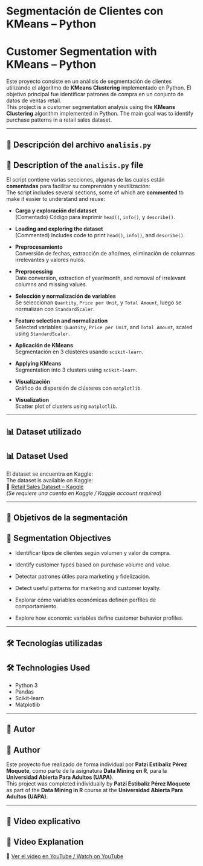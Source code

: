 # Segmentación de Clientes con KMeans – Python  
# Customer Segmentation with KMeans – Python

Este proyecto consiste en un análisis de segmentación de clientes utilizando el algoritmo de **KMeans Clustering** implementado en Python. El objetivo principal fue identificar patrones de compra en un conjunto de datos de ventas retail.  
This project is a customer segmentation analysis using the **KMeans Clustering** algorithm implemented in Python. The main goal was to identify purchase patterns in a retail sales dataset.

---

## 📂 Descripción del archivo `analisis.py`  
## 📂 Description of the `analisis.py` file

El script contiene varias secciones, algunas de las cuales están **comentadas** para facilitar su comprensión y reutilización:  
The script includes several sections, some of which are **commented** to make it easier to understand and reuse:

- **Carga y exploración del dataset**  
  (Comentado) Código para imprimir `head()`, `info()`, y `describe()`.  
- **Loading and exploring the dataset**  
  (Commented) Includes code to print `head()`, `info()`, and `describe()`.

- **Preprocesamiento**  
  Conversión de fechas, extracción de año/mes, eliminación de columnas irrelevantes y valores nulos.  
- **Preprocessing**  
  Date conversion, extraction of year/month, and removal of irrelevant columns and missing values.

- **Selección y normalización de variables**  
  Se seleccionan `Quantity`, `Price per Unit`, y `Total Amount`, luego se normalizan con `StandardScaler`.  
- **Feature selection and normalization**  
  Selected variables: `Quantity`, `Price per Unit`, and `Total Amount`, scaled using `StandardScaler`.

- **Aplicación de KMeans**  
  Segmentación en 3 clústeres usando `scikit-learn`.  
- **Applying KMeans**  
  Segmentation into 3 clusters using `scikit-learn`.

- **Visualización**  
  Gráfico de dispersión de clústeres con `matplotlib`.  
- **Visualization**  
  Scatter plot of clusters using `matplotlib`.

---

## 📊 Dataset utilizado  
## 📊 Dataset Used

El dataset se encuentra en Kaggle:  
The dataset is available on Kaggle:  
🔗 [Retail Sales Dataset – Kaggle](https://www.kaggle.com/)  
*(Se requiere una cuenta en Kaggle / Kaggle account required)*

---

## 🎯 Objetivos de la segmentación  
## 🎯 Segmentation Objectives

- Identificar tipos de clientes según volumen y valor de compra.  
- Identify customer types based on purchase volume and value.

- Detectar patrones útiles para marketing y fidelización.  
- Detect useful patterns for marketing and customer loyalty.

- Explorar cómo variables económicas definen perfiles de comportamiento.  
- Explore how economic variables define customer behavior profiles.

---

## 🛠 Tecnologías utilizadas  
## 🛠 Technologies Used

- Python 3  
- Pandas  
- Scikit-learn  
- Matplotlib  

---

## 👤 Autor  
## 👤 Author

Este proyecto fue realizado de forma individual por **Patzi Estibaliz Pérez Moquete**, como parte de la asignatura **Data Mining en R**, para la **Universidad Abierta Para Adultos (UAPA)**.  
This project was completed individually by **Patzi Estibaliz Pérez Moquete** as part of the **Data Mining in R** course at the **Universidad Abierta Para Adultos (UAPA)**.

---

## 🎥 Video explicativo  
## 🎥 Video Explanation

🔗 [Ver el video en YouTube / Watch on YouTube](https://youtu.be/K_S5yZGUbxk?si=IfdPQ4HkDqPwWiD2)
